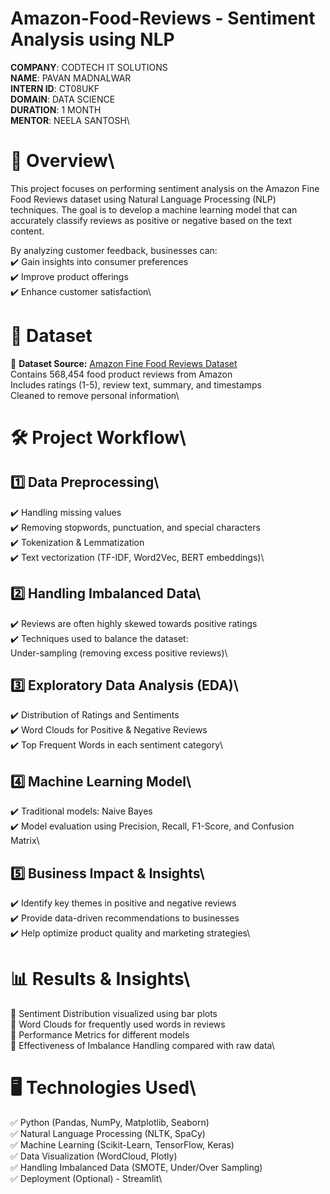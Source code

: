# Amazon-Food-Reviews - Sentiment Analysis using NLP

**COMPANY**:  CODTECH IT SOLUTIONS\
**NAME**:  PAVAN MADNALWAR\
**INTERN ID**:  CT08UKF\
**DOMAIN**:  DATA SCIENCE\
**DURATION**: 1 MONTH\
**MENTOR**:  NEELA SANTOSH\


# 📌 Overview\
This project focuses on performing sentiment analysis on the Amazon Fine Food Reviews dataset using Natural Language Processing (NLP) techniques. The goal is to develop a machine learning model that can accurately classify reviews as positive or negative based on the text content.

By analyzing customer feedback, businesses can:\
✔️ Gain insights into consumer preferences\
✔️ Improve product offerings\
✔️ Enhance customer satisfaction\

# 📂 Dataset
📌 **Dataset Source:** [Amazon Fine Food Reviews Dataset](https://www.kaggle.com/datasets/snap/amazon-fine-food-reviews)\
Contains 568,454 food product reviews from Amazon\
Includes ratings (1-5), review text, summary, and timestamps\
Cleaned to remove personal information\
# 🛠 Project Workflow\
## 1️⃣ Data Preprocessing\
✔️ Handling missing values\
✔️ Removing stopwords, punctuation, and special characters\
✔️ Tokenization & Lemmatization\
✔️ Text vectorization (TF-IDF, Word2Vec, BERT embeddings)\

## 2️⃣ Handling Imbalanced Data\
✔️ Reviews are often highly skewed towards positive ratings\
✔️ Techniques used to balance the dataset:\
    Under-sampling (removing excess positive reviews)\

## 3️⃣ Exploratory Data Analysis (EDA)\
✔️ Distribution of Ratings and Sentiments\
✔️ Word Clouds for Positive & Negative Reviews\
✔️ Top Frequent Words in each sentiment category\

## 4️⃣ Machine Learning Model\
✔️ Traditional models:  Naive Bayes\
✔️ Model evaluation using Precision, Recall, F1-Score, and Confusion Matrix\

## 5️⃣ Business Impact & Insights\
✔️ Identify key themes in positive and negative reviews\
✔️ Provide data-driven recommendations to businesses\
✔️ Help optimize product quality and marketing strategies\

# 📊 Results & Insights\
📌 Sentiment Distribution visualized using bar plots\
📌 Word Clouds for frequently used words in reviews\
📌 Performance Metrics for different models\
📌 Effectiveness of Imbalance Handling compared with raw data\

# 🖥️ Technologies Used\
✅ Python (Pandas, NumPy, Matplotlib, Seaborn)\
✅ Natural Language Processing (NLTK, SpaCy)\
✅ Machine Learning (Scikit-Learn, TensorFlow, Keras)\
✅ Data Visualization (WordCloud, Plotly)\
✅ Handling Imbalanced Data (SMOTE, Under/Over Sampling)\
✅ Deployment (Optional) - Streamlit\
